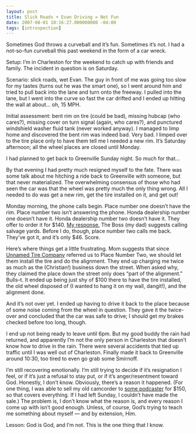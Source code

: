```yaml
---
layout: post
title: Slick Roads + Evan Driving = Not Fun
date: 2007-08-01 10:16:27.000000000 -04:00
tags: [introspection]
---
```

<p>Sometimes God throws a curveball and it’s fun. Sometimes it’s not. I had a not-so-fun curveball this past weekend in the form of a car wreck.</p>

<p>Setup: I’m in Charleston for the weekend to catch up with friends and family. The incident in question is on Saturday.</p>

<p>Scenario: slick roads, wet Evan. The guy in front of me was going too slow for my tastes (turns out he was the smart one), so I went around him and tried to pull back into the lane and turn onto the freeway. I pulled into the lane, but I went into the curve so fast the car drifted and I ended up hitting the wall at about… oh, 15 <span class="caps">MPH</span>.</p>

<p>Initial assessment: bent rim on tire (could be bad), missing hubcap (who cares?), missing cover on turn signal (again, who cares?), and punctured windshield washer fluid tank (never worked anyway). I managed to limp home and discovered the bent rim was indeed bad. Very bad. I limped over to the tire place only to have them tell me I needed a new rim. It’s Saturday afternoon; all the wheel places are closed until Monday.</p>

<p>I had planned to get back to Greenville Sunday night. So much for that…</p>

<p>By that evening I had pretty much resigned myself to the fate. There was some talk about me hitching a ride back to Greenville with someone, but that never materialized. The overwhelming consensus of those who had seen the car was that the wheel was pretty much the only thing wrong. All I needed to do was get a new rim, get the tire installed on it, and get out!</p>

<p>Monday morning, the phone calls begin. Place number one doesn’t have the rim. Place number two isn’t answering the phone. Honda dealership number one doesn’t have it. Honda dealership number two doesn’t have it. They offer to order it for $140. <a href="http://www.deviantart.com/deviation/57942768/">My response.</a> The Boss (my dad) suggests calling salvage yards. Before I do, though, place number two calls me back. They’ve got it, and it’s only $46. Score.</p>

<p>Here’s where things get a little frustrating. Mom suggests that since <a href="http://www.firestonecompleteautocare.com/">Unnamed Tire Company</a> referred us to Place Number Two, we should let them install the tire and do the alignment. They end up charging me twice as much as the (Christian!) business down the street. When asked why, they claimed the place down the street only does &#8220;part of the alignment.&#8221; Bulls–t. It ended up being just shy of $100 there to have the tire installed, the old wheel disposed of (I wanted to hang it on my wall, dangit!), and the alignment done.</p>

<p>And it’s not over yet. I ended up having to drive it back to the place because of some noise coming from the wheel in question. They gave it the twice-over and concluded that the car was safe to drive; I should get my brakes checked before too long, though.</p>

<p>I end up not being ready to leave until 6pm. But my good buddy the rain had returned, and apparently I’m not the only person in Charleston that doesn’t know how to drive in the rain. There were several accidents that tied up traffic until I was well out of Charleston. Finally made it back to Greenville around 10:30, too tired to even go grab some Smirnoff.</p>

<p>I’m still recovering emotionally. I’m still trying to decide if it’s resignation I feel, or if it’s just a refusal to stay put, or if it’s anger/resentment toward God. Honestly, I don’t know. Obviously, there’s a reason it happened. (For one thing, I was able to sell my old camcorder to <a href="http://www.sacshow.com/">some podcaster</a> for $150, so that covers everything. If I had left Sunday, I couldn’t have made the sale.) The problem is, I don’t know what the reason is, and every reason I come up with isn’t good enough. Unless, of course, God’s trying to teach me something about myself — and by extension, Him.</p>

<p>Lesson: God is God, and I’m not. This is the one thing that I know.</p>
